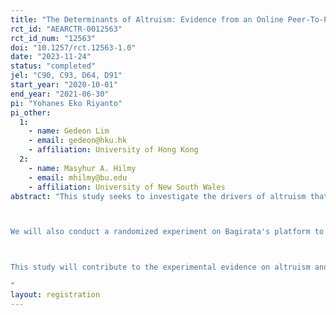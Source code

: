 ```yaml
---
title: "The Determinants of Altruism: Evidence from an Online Peer-To-Peer Wealth Redistribution Platform"
rct_id: "AEARCTR-0012563"
rct_id_num: "12563"
doi: "10.1257/rct.12563-1.0"
date: "2023-11-24"
status: "completed"
jel: "C90, C93, D64, D91"
start_year: "2020-10-01"
end_year: "2021-06-30"
pi: "Yohanes Eko Riyanto"
pi_other:
  1:
    - name: Gedeon Lim
    - email: gedeon@hku.hk
    - affiliation: University of Hong Kong
  2:
    - name: Masyhur A. Hilmy
    - email: mhilmy@bu.edu
    - affiliation: University of New South Wales
abstract: "This study seeks to investigate the drivers of altruism that peer-to-peer wealth transfer platforms can leverage to raise resources for workers with lost income during the Covid-19 crisis. In particular, we partner with Bagirata, a Jakarta-based online wealth-redistribution platform, to collect comprehensive information from Bagirata donors and beneficiaries. Several treatment interventions would be implemented involving varying the number of recipient potential donors would observe when they access the platform, the number of other donors who have donated, and the share of the targeted donated amount that has been collected.

We will also conduct a randomized experiment on Bagirata's platform to explore factors influencing donor's decision to give and whether donors are susceptible to psychic numbing/choice overload when making their donation decision. Specifically, we randomize the number of potential beneficiaries and the beneficiaries displayed to donors and study the accompanying donation size for every web page visit. We will also vary the information about recipients shown to donors. In one condition, we will provide information on the sum of donations obtained so far, and in the other condition, we will provide information on the number of donors donating while keeping all else equal. We will compare these two conditions with a control condition where such information is absent.

This study will contribute to the experimental evidence on altruism and charitable donation in a developing country setting. This study also aims to contribute to the literature on cash transfers and altruism. Existing research shows cash transfers are a useful anti-poverty tool, and various government administrations have embraced this strategy to mitigate the impact of Covid-19. Nevertheless, investigations of disaster response that do not consider private and individual altruism responses cannot provide a complete picture. This study could provide evidence on their relative performance, targeting accuracy, and impact by comparing individual donations and government transfers. Furthermore, by combining data from user activities on the website and the donor survey, the evidence from this 'in-the-wild' interaction setting would also improve our understanding of altruism determinants (see Gee and Meer, 2020; Sudhir et al. 2016).
"
layout: registration
---
```


